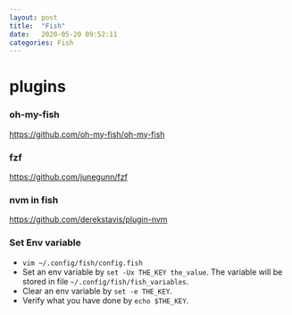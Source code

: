 ```yaml
---
layout: post
title:  "Fish"
date:   2020-05-20 09:52:11
categories: Fish
---
```


# plugins
### oh-my-fish
https://github.com/oh-my-fish/oh-my-fish

### fzf
https://github.com/junegunn/fzf

### nvm in fish
https://github.com/derekstavis/plugin-nvm

### Set Env variable
* `vim ~/.config/fish/config.fish`
* Set an env variable by `set -Ux THE_KEY the_value`. The variable will be stored in file `~/.config/fish/fish_variables`.
* Clear an env variable by `set -e THE_KEY`.
* Verify what you have done by `echo $THE_KEY`.


